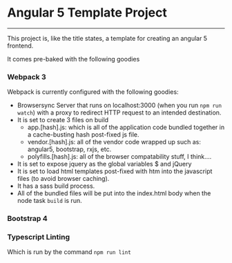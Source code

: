 # Angular 5 Template Project

---

This project is, like the title states, a template for creating an angular 5 frontend.

It comes pre-baked with the following goodies

### Webpack 3

Webpack is currently configured with the following goodies:

- Browsersync Server that runs on localhost:3000 (when you run `npm run watch`) with a proxy to redirect HTTP request to an intended destination.
- It is set to create 3 files on build
    - app.[hash].js: which is all of the application code bundled together in a cache-busting hash post-fixed js file.
    - vendor.[hash].js: all of the vendor code wrapped up such as: angular5, bootstrap, rxjs, etc.
    - polyfills.[hash].js: all of the browser compatability stuff, I think....
- It is set to expose jquery as the global variables $ and jQuery
- It is set to load html templates post-fixed with htm into the javascript files (to avoid browser caching).
- It has a sass build process.
- All of the bundled files will be put into the index.html body when the node task `build` is run.

### Bootstrap 4

### Typescript Linting
Which is run by the command `npm run lint`

